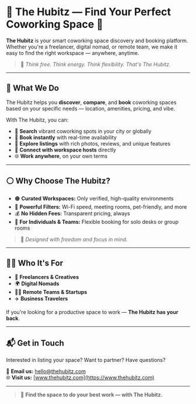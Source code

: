 # 🧭 The Hubitz — Find Your Perfect Coworking Space 🧡

**The Hubitz** is your smart coworking space discovery and booking platform.  
Whether you're a freelancer, digital nomad, or remote team, we make it easy to find the right workspace — anywhere, anytime.

> 🔸 *Think free. Think energy. Think flexibility. That's The Hubitz.*

---

## 🍊 What We Do

The Hubitz helps you **discover**, **compare**, and **book** coworking spaces based on your specific needs — location, amenities, pricing, and vibe.

With The Hubitz, you can:

- 🔎 **Search** vibrant coworking spots in your city or globally  
- 📅 **Book instantly** with real-time availability  
- 🧡 **Explore listings** with rich photos, reviews, and unique features  
- 💬 **Connect with workspace hosts** directly  
- 🌐 **Work anywhere**, on your own terms

---

## ⚪ Why Choose The Hubitz?

- 🟠 **Curated Workspaces:** Only verified, high-quality environments  
- 🧰 **Powerful Filters:** Wi-Fi speed, meeting rooms, pet-friendly, and more  
- 💰 **No Hidden Fees:** Transparent pricing, always  
- 👥 **For Individuals & Teams:** Flexible booking for solo desks or group rooms  

> 🧡 *Designed with freedom and focus in mind.*

---

## 👨‍💻 Who It's For

- 🎨 **Freelancers & Creatives**  
- 🌍 **Digital Nomads**  
- 🧑‍💼 **Remote Teams & Startups**  
- ✈️ **Business Travelers**  

If you're looking for a productive space to work — **The Hubitz has your back**.

---

## 📬 Get in Touch

Interested in listing your space? Want to partner? Have questions?

📧 **Email us:** hello@thehubitz.com  
🌐 **Visit us:** [www.thehubitz.com](https://www.thehubitz.com)

---

> 🧡 **Find the space to do your best work — with The Hubitz.**
